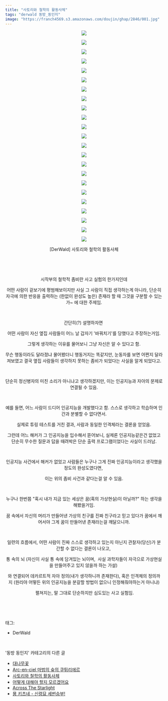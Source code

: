```yaml
---
title: "사토리와 철학의 활동사체"
tags: "derwald 동방_동인지"
image: "https://franch4569.s3.amazonaws.com/doujin/ghap/2846/001.jpg"
---
```

<div class="article">
<p style="text-align: center; clear: none; float: none;"><img src="{{ site.imgserver2 }}/ghap/2846/001.jpg"/></p>
<p style="text-align: center; clear: none; float: none;"><img src="{{ site.imgserver2 }}/ghap/2846/002.jpg"/></p>
<p style="text-align: center; clear: none; float: none;"><img src="{{ site.imgserver2 }}/ghap/2846/003.jpg"/></p>
<p style="text-align: center; clear: none; float: none;"><img src="{{ site.imgserver2 }}/ghap/2846/004.jpg"/></p>
<p style="text-align: center; clear: none; float: none;"><img src="{{ site.imgserver2 }}/ghap/2846/005.jpg"/></p>
<p style="text-align: center; clear: none; float: none;"><img src="{{ site.imgserver2 }}/ghap/2846/006.jpg"/></p>
<p style="text-align: center; clear: none; float: none;"><img src="{{ site.imgserver2 }}/ghap/2846/007.jpg"/></p>
<p style="text-align: center; clear: none; float: none;"><img src="{{ site.imgserver2 }}/ghap/2846/008.jpg"/></p>
<p style="text-align: center; clear: none; float: none;"><img src="{{ site.imgserver2 }}/ghap/2846/009.jpg"/></p>
<p style="text-align: center; clear: none; float: none;"><img src="{{ site.imgserver2 }}/ghap/2846/010.jpg"/></p>
<p style="text-align: center; clear: none; float: none;"><img src="{{ site.imgserver2 }}/ghap/2846/011.jpg"/></p>
<p style="text-align: center; clear: none; float: none;"><img src="{{ site.imgserver2 }}/ghap/2846/012.jpg"/></p>
<p style="text-align: center; clear: none; float: none;"><img src="{{ site.imgserver2 }}/ghap/2846/013.jpg"/></p>
<p style="text-align: center; clear: none; float: none;"><img src="{{ site.imgserver2 }}/ghap/2846/014.jpg"/></p>
<p style="text-align: center; clear: none; float: none;"><img src="{{ site.imgserver2 }}/ghap/2846/015.jpg"/></p>
<p style="text-align: center; clear: none; float: none;"><img src="{{ site.imgserver2 }}/ghap/2846/016.jpg"/></p>
<p style="text-align: center; clear: none; float: none;"><img src="{{ site.imgserver2 }}/ghap/2846/017.jpg"/></p>
<p style="text-align: center; clear: none; float: none;"><img src="{{ site.imgserver2 }}/ghap/2846/018.jpg"/></p>
<p style="text-align: center; clear: none; float: none;"><img src="{{ site.imgserver2 }}/ghap/2846/019.jpg"/></p>
<p style="text-align: center; clear: none; float: none;"><img src="{{ site.imgserver2 }}/ghap/2846/020.jpg"/></p>
<p style="text-align: center; clear: none; float: none;"><img src="{{ site.imgserver2 }}/ghap/2846/021.jpg"/></p>
<p style="text-align: center; clear: none; float: none;"><img src="{{ site.imgserver2 }}/ghap/2846/022.jpg"/></p>
<p style="text-align: center; clear: none; float: none;"><img src="{{ site.imgserver2 }}/ghap/2846/023.jpg"/></p>
<p style="text-align: center; clear: none; float: none;">[DerWald] 사토리와 철학의 활동사체</p>
<p style="text-align: center; clear: none; float: none;"><br/></p>
<p style="text-align: center; clear: none; float: none;"><br/></p>
<p style="text-align: center; clear: none; float: none;">시작부의 철학적 좀비란 사고 실험의 한가지인데</p>
<p style="text-align: center; clear: none; float: none;">어떤 사람이 겉보기에 평범해보이지만 사실 그 사람이 직접 생각하는게 아니라, 단순히 자극에 의한 반응을 출력하는 (한없이 완성도 높은) 존재라 할 때 그것을 구분할 수 있는가~ 에 대한 주제임.</p>
<p style="text-align: center; clear: none; float: none;"><br/></p>
<p style="text-align: center; clear: none; float: none;">간단히(?) 설명하자면 </p>
<p style="text-align: center; clear: none; float: none;">어떤 사람이 자신 옆집 사람들이 어느 날 갑자기 '바꿔치기'를 당했다고 주장하는거임.</p>
<p style="text-align: center; clear: none; float: none;">그렇게 생각하는 이유를 물어보니 그냥 자신은 알 수 있다고 함.</p>
<p style="text-align: center; clear: none; float: none;">무슨 행동이라도 달라졌냐 물어봤더니 행동거지는 똑같지만, 눈동자를 보면 어쩐지 달라져보였고 결국 옆집 사람들이 생각하지 못하는 좀비가 되었다는 사실을 알게 되었다고.</p>
<p style="text-align: center; clear: none; float: none;"><br/></p>
<p style="text-align: center; clear: none; float: none;">단순히 정신병자의 미친 소리가 아니냐고 생각하겠지만, 이는 인공지능과 자아의 문제로 연결될 수 있음.</p>
<p style="text-align: center; clear: none; float: none;"><br/></p>
<p style="text-align: center; clear: none; float: none;">예를 들면, 어느 사람이 드디어 인공지능을 개발했다고 함. 스스로 생각하고 학습하며 인간과 분별할 수 없다면서.</p>
<p style="text-align: center; clear: none; float: none;">실제로 튜링 테스트를 거친 결과, 사람과 동일한 인격체라는 결론을 얻었음.</p>
<p style="text-align: center; clear: none; float: none;">그런데 어느 해커가 그 인공지능을 입수해서 뜯어보니, 실제론 인공지능같은건 없었고 단순히 무수한 질문과 답을 때려박은 단순 출력 프로그램이었다는 사실이 드러남.</p>
<p style="text-align: center; clear: none; float: none;"><br/></p>
<p style="text-align: center; clear: none; float: none;">인공지능 사건에서 해커가 없었고 사람들은 누구나 그게 진짜 인공지능이라고 생각했을 정도의 완성도였다면, </p>
<p style="text-align: center; clear: none; float: none;">이는 위의 좀비 사건과 같다는걸 알 수 있음.</p>
<p style="text-align: center; clear: none; float: none;"><br/></p>
<p style="text-align: center; clear: none; float: none;">누구나 한번쯤 "혹시 내가 지금 있는 세상은 꿈(혹의 가상현실)이 아닐까?" 하는 생각을 해봤을거임.</p>
<p style="text-align: center; clear: none; float: none;">꿈 속에서 자신의 머리가 만들어낸 가상의 친구를 진짜 친구라고 믿고 있다가 꿈에서 깨어서야 그게 꿈이 만들어낸 존재라는걸 깨달으니까.</p>
<p style="text-align: center; clear: none; float: none;"><br/></p>
<p style="text-align: center; clear: none; float: none;">일련의 흐름에서, 어떤 사람이 진짜 스스로 생각하고 있는지 아닌지 관찰자(당신)가 분간할 수 없다는 결론이 나오고, </p>
<p style="text-align: center; clear: none; float: none;">통 속의 뇌 (자신이 사실 통 속에 담겨있는 뇌이며,  사실 과학자들이 자극으로 가상현실을 만들어주고 있지 않을까 하는 가설) </p>
<p style="text-align: center; clear: none; float: none;">와 연결되어 데카르트적 자아 정의(내가 생각하니까 존재한다), 혹은 인격체의 정의까지 (원리야 어떻든 위의 인공지능을 분갈할 방법이 없으니 인정해줘야하는거 아니냐)</p>
<p style="text-align: center; clear: none; float: none;"> 펼쳐지는, 말 그대로 단순하지만 심도있는 사고 실험임.</p>
<p><br/></p>
</div><br/>
<div class="tagTrail">
<p>태그: </p>
<ul>
<li>DerWald</li>
</ul>
</div><br/>
<div class="another">
<p>'동방 동인지' 카테고리의 다른 글</p>
<ul>
<li><a href="/ghap_2848">대나무꽃</a></li>
<li><a href="/ghap_2847">Arc-en-ciel 마법의 숲의 쿠튀리에르</a></li>
<li><a href="/ghap_2846">사토리와 철학의 활동사체</a></li>
<li><a href="/ghap_2845">어떻게 대해야 할지 모르겠어요</a></li>
<li><a href="/ghap_2844">Across The Starlight</a></li>
<li><a href="/ghap_2843">묭 키츠네 - 신령묘 세번승부!</a></li>
</ul>
</div><br/>
<div class="cb_module cb_fluid">
<div class="cb_wrt cb_profile">
</div><!-- commentList close -->
</div><br/>
